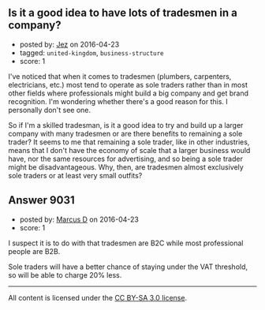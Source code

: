 ## Is it a good idea to have lots of tradesmen in a company?

- posted by: [Jez](https://stackexchange.com/users/59775/jez) on 2016-04-23
- tagged: `united-kingdom`, `business-structure`
- score: 1

I've noticed that when it comes to tradesmen (plumbers, carpenters, electricians, etc.) most tend to operate as sole traders rather than in most other fields where professionals might build a big company and get brand recognition.  I'm wondering whether there's a good reason for this.  I personally don't see one.

So if I'm a skilled tradesman, is it a good idea to try and build up a larger company with many tradesmen or are there benefits to remaining a sole trader?  It seems to me that remaining a sole trader, like in other industries, means that I don't have the economy of scale that a larger business would have, nor the same resources for advertising, and so being a sole trader might be disadvantageous.  Why, then, are tradesmen almost exclusively sole traders or at least very small outfits?


## Answer 9031

- posted by: [Marcus D](https://stackexchange.com/users/258531/marcus-d) on 2016-04-23
- score: 1

I suspect it is to do with that tradesmen are B2C while most professional people are B2B.

Sole traders will have a better chance of staying under the VAT threshold, so will be able to charge 20% less.



---

All content is licensed under the [CC BY-SA 3.0 license](https://creativecommons.org/licenses/by-sa/3.0/).
